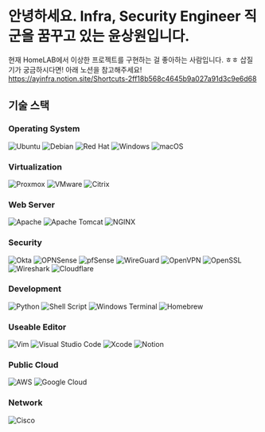 # 안녕하세요. Infra, Security Engineer 직군을 꿈꾸고 있는 윤상원입니다.
현재 HomeLAB에서 이상한 프로젝트를 구현하는 걸 좋아하는 사람입니다. ㅎㅎ
삽질기가 궁금하시다면! 아래 노션을 참고해주세요!
https://ayinfra.notion.site/Shortcuts-2ff18b568c4645b9a027a91d3c9e6d68
## 기술 스택 

### Operating System
![Ubuntu](https://a11ybadges.com/badge?logo=ubuntu) ![Debian](https://a11ybadges.com/badge?logo=debian) ![Red Hat](https://a11ybadges.com/badge?logo=redhat) ![Windows](https://a11ybadges.com/badge?logo=windows) ![macOS](https://a11ybadges.com/badge?logo=macos)

### Virtualization
![Proxmox](https://a11ybadges.com/badge?logo=proxmox) ![VMware](https://a11ybadges.com/badge?logo=vmware) ![Citrix](https://a11ybadges.com/badge?logo=citrix)

### Web Server 
![Apache](https://a11ybadges.com/badge?logo=apache) ![Apache Tomcat](https://a11ybadges.com/badge?logo=apachetomcat) ![NGINX](https://a11ybadges.com/badge?logo=nginx)

### Security 
![Okta](https://a11ybadges.com/badge?logo=okta) ![OPNSense](https://a11ybadges.com/badge?logo=opnsense) ![pfSense](https://a11ybadges.com/badge?logo=pfsense) ![WireGuard](https://a11ybadges.com/badge?logo=wireguard) ![OpenVPN](https://a11ybadges.com/badge?logo=openvpn)
![OpenSSL](https://a11ybadges.com/badge?logo=openssl) ![Wireshark](https://a11ybadges.com/badge?logo=wireshark) ![Cloudflare](https://a11ybadges.com/badge?logo=cloudflare) 

### Development
![Python](https://img.shields.io/badge/python-3670A0?style=for-the-badge&logo=python&logoColor=ffdd54) ![Shell Script](https://img.shields.io/badge/shell_script-%23121011.svg?style=for-the-badge&logo=gnu-bash&logoColor=white) ![Windows Terminal](https://img.shields.io/badge/Windows%20Terminal-%234D4D4D.svg?style=for-the-badge&logo=windows-terminal&logoColor=white) ![Homebrew](https://a11ybadges.com/badge?logo=homebrew)

### Useable Editor 
![Vim](https://img.shields.io/badge/VIM-%2311AB00.svg?style=for-the-badge&logo=vim&logoColor=white) ![Visual Studio Code](https://img.shields.io/badge/Visual%20Studio%20Code-0078d7.svg?style=for-the-badge&logo=visual-studio-code&logoColor=white) ![Xcode](https://img.shields.io/badge/Xcode-007ACC?style=for-the-badge&logo=Xcode&logoColor=white) ![Notion](https://img.shields.io/badge/Notion-%23000000.svg?style=for-the-badge&logo=notion&logoColor=white)

### Public Cloud
![AWS](https://img.shields.io/badge/AWS-%23FF9900.svg?style=for-the-badge&logo=amazon-aws&logoColor=white) ![Google Cloud](https://img.shields.io/badge/GoogleCloud-%234285F4.svg?style=for-the-badge&logo=google-cloud&logoColor=white)

### Network
![Cisco](https://a11ybadges.com/badge?logo=cisco) 



